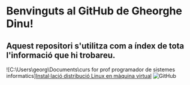 # Benvinguts al GitHub de Gheorghe Dinu!

## Aquest repositori s'utilitza com a índex de tota l'informació que hi trobareu.

![C:\Users\georg\Documents\curs for prof programador de sistemes informatics][Instal·lació distribució Linux en màquina virtual](https://github.com/manteph/modul1/blob/main/Documentaci%C3%B3/Instal%C2%B7laci%C3%B3%20distribuci%C3%B3%20linux%20en%20maquina%20virtual/README.md)
![GitHub](http://github.com)